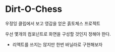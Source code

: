 # Dirt-O-Chess
우정잉 클립에서 보고 영감을 얻은 흙토체스 프로젝트


우선 몇개의 컴포넌트로 화면을 구성할 것인지 정해야 한다.
- 리액트를 쓰지는 않지만 한번 바닐라로 구현해보자


